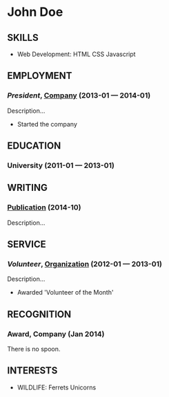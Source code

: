 John Doe
============






## SKILLS

  - Web Development: HTML CSS Javascript 

## EMPLOYMENT

### *President*, [Company](http://company.com) (2013-01 — 2014-01)

Description...
  - Started the company




## EDUCATION

### University (2011-01 — 2013-01)






## WRITING

### [Publication](http://publication.com) (2014-10)

Description...



## SERVICE

### *Volunteer*, [Organization](http://organization.com/) (2012-01 — 2013-01)

Description...
  - Awarded 'Volunteer of the Month'


## RECOGNITION

### Award, Company (Jan 2014)
There is no spoon.




## INTERESTS

- WILDLIFE: Ferrets Unicorns 


